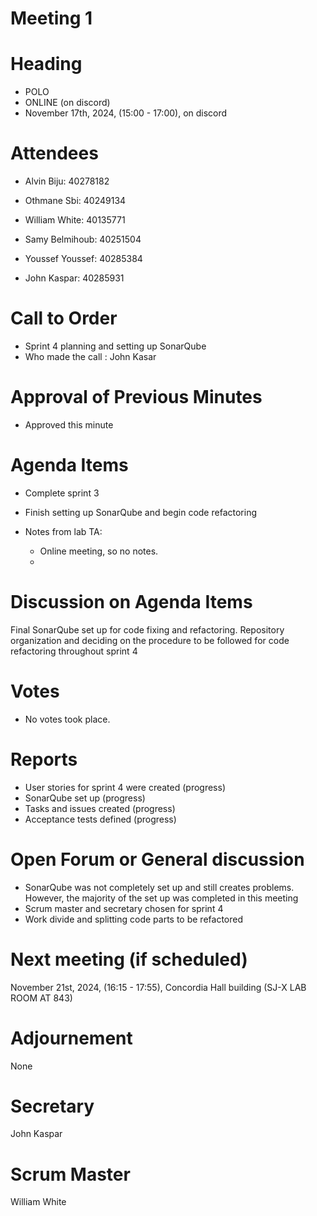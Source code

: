 # Meeting 1
# Heading

- POLO
- ONLINE (on discord)
- November 17th, 2024,  (15:00 - 17:00), on discord
  
# Attendees

- Alvin Biju: 40278182

- Othmane Sbi: 40249134

- William White: 40135771

- Samy Belmihoub: 40251504

- Youssef Youssef: 40285384

- John Kaspar: 40285931

# Call to Order

- Sprint 4 planning and setting up SonarQube
- Who made the call : John Kasar
  
# Approval of Previous Minutes

- Approved this minute
  
# Agenda Items

- Complete sprint 3
- Finish setting up SonarQube and begin code refactoring

- Notes from lab TA:

  - Online meeting, so no notes.
  - 
# Discussion on Agenda Items
Final SonarQube set up for code fixing and refactoring.
Repository organization and deciding on the procedure to be followed for code refactoring throughout sprint 4
  
# Votes

- No votes took place.
  
# Reports

- User stories for sprint 4 were created (progress)
- SonarQube set up (progress)
- Tasks and issues created (progress)
- Acceptance tests defined (progress)
  
# Open Forum or General discussion

- SonarQube was not completely set up and still creates problems. However, the majority of the set up was completed in this meeting
- Scrum master and secretary chosen for sprint 4
- Work divide and splitting code parts to be refactored
  
# Next meeting (if scheduled)

 November 21st, 2024,  (16:15 - 17:55), Concordia Hall building (SJ-X LAB ROOM AT 843)
  

# Adjournement
None

# Secretary
John Kaspar

# Scrum Master
William White



